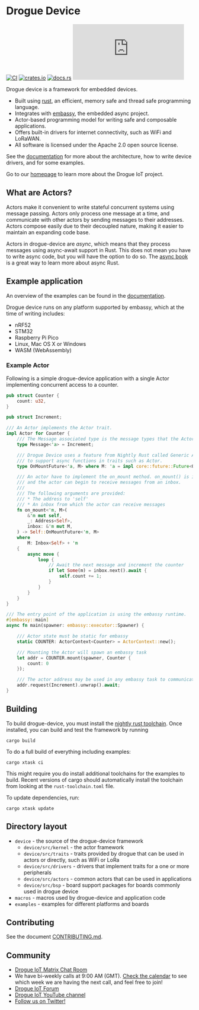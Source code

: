 # Drogue Device

[![CI](https://github.com/drogue-iot/drogue-device/actions/workflows/ci.yaml/badge.svg)](https://github.com/drogue-iot/drogue-device/actions/workflows/ci.yaml)
[![crates.io](https://img.shields.io/crates/v/drogue-device.svg)](https://crates.io/crates/drogue-device)
[![docs.rs](https://docs.rs/drogue-device/badge.svg)](https://docs.rs/drogue-device)
[![Matrix](https://img.shields.io/matrix/drogue-iot:matrix.org)](https://matrix.to/#/#drogue-iot:matrix.org)

Drogue device is a framework for embedded devices.

* Built using [rust](https://www.rust-lang.org), an efficient, memory safe and thread safe programming language.
* Integrates with [embassy](https://github.com/embassy-rs/embassy), the embedded async project. 
* Actor-based programming model for writing safe and composable applications.
* Offers built-in drivers for internet connectivity, such as WiFi and LoRaWAN.
* All software is licensed under the Apache 2.0 open source license.

See the [documentation](https://book.drogue.io/drogue-device/dev/index.html) for more about the architecture, how to write device drivers, and for some examples.

Go to our [homepage](https://www.drogue.io) to learn more about the Drogue IoT project.

## What are Actors?

Actors make it convenient to write stateful concurrent systems using message passing. Actors only process one message at a time, and communicate with other actors by sending messages to their addresses. Actors compose easily due to their decoupled nature, making it easier to maintain an expanding code base.

Actors in drogue-device are *async*, which means that they process messages using async-await support in Rust. This does not mean you have to write async code, but you will have the option to do so. The [async book](https://rust-lang.github.io/async-book/) is a great way to learn more about async Rust.


## Example application

An overview of the examples can be found in the [documentation](https://book.drogue.io/drogue-device/dev/examples.html).

Drogue device runs on any platform supported by embassy, which at the time of writing includes:

* nRF52 
* STM32
* Raspberry Pi Pico
* Linux, Mac OS X or Windows
* WASM (WebAssembly)

### Example Actor

Following is a simple drogue-device application with a single Actor implementing concurrent access to a counter.

```rust
pub struct Counter {
    count: u32,
}

pub struct Increment;

/// An Actor implements the Actor trait.
impl Actor for Counter {
    /// The Message associated type is the message types that the Actor can receive.
    type Message<'a> = Increment;

    /// Drogue Device uses a feature from Nightly Rust called Generic Associated Types (GAT) in order
    /// to support async functions in traits such as Actor.
    type OnMountFuture<'a, M> where M: 'a = impl core::future::Future<Output = ()> + 'a;

    /// An actor have to implement the on_mount method. on_mount() is invoked when the internals of an actor is ready,
    /// and the actor can begin to receive messages from an inbox.
    ///
    /// The following arguments are provided:
    /// * The address to 'self'
    /// * An inbox from which the actor can receive messages
    fn on_mount<'m, M>(
        &'m mut self,
        _: Address<Self>,
        inbox: &'m mut M,
    ) -> Self::OnMountFuture<'m, M>
    where
        M: Inbox<Self> + 'm
    {
        async move {
            loop {
                // Await the next message and increment the counter
                if let Some(m) = inbox.next().await {
                    self.count += 1;
                }
            }
        }
    }
}

/// The entry point of the application is using the embassy runtime.
#[embassy::main]
async fn main(spawner: embassy::executor::Spawner) {

    /// Actor state must be static for embassy
    static COUNTER: ActorContext<Counter> = ActorContext::new();

    /// Mounting the Actor will spawn an embassy task
    let addr = COUNTER.mount(spawner, Counter {
        count: 0
    });

    /// The actor address may be used in any embassy task to communicate with the actor.
    addr.request(Increment).unwrap().await;
}
```


## Building

To build drogue-device, you must install the [nightly rust toolchain](https://rustup.rs/). Once
installed, you can build and test the framework by running

~~~shell
cargo build
~~~

To do a full build of everything including examples:

~~~shell
cargo xtask ci
~~~

This might require you do install additional toolchains for the examples to build. Recent versions
of cargo should automatically install the toolchain from looking at the `rust-toolchain.toml` file.

To update dependencies, run:

~~~shell
cargo xtask update
~~~

## Directory layout

* `device` - the source of the drogue-device framework
  * `device/src/kernel` - the actor framework
  * `device/src/traits` - traits provided by drogue that can be used in actors or directly, such as WiFi or LoRa
  * `device/src/drivers` - drivers that implement traits for a one or more peripherals
  * `device/src/actors` - common actors that can be used in applications
  * `device/src/bsp` - board support packages for boards commonly used in drogue device 
* `macros` - macros used by drogue-device and application code
* `examples` - examples for different platforms and boards


## Contributing

See the document [CONTRIBUTING.md](CONTRIBUTING.md).

## Community

* [Drogue IoT Matrix Chat Room](https://matrix.to/#/#drogue-iot:matrix.org)
* We have bi-weekly calls at 9:00 AM (GMT). [Check the calendar](https://calendar.google.com/calendar/u/0/embed?src=ofuctjec399jr6kara7n0uidqg@group.calendar.google.com&pli=1) to see which week we are having the next call, and feel free to join!
* [Drogue IoT Forum](https://discourse.drogue.io/)
* [Drogue IoT YouTube channel](https://www.youtube.com/channel/UC7GZUy2hKidvY6V_3QZfCcA)
* [Follow us on Twitter!](https://twitter.com/DrogueIoT)
